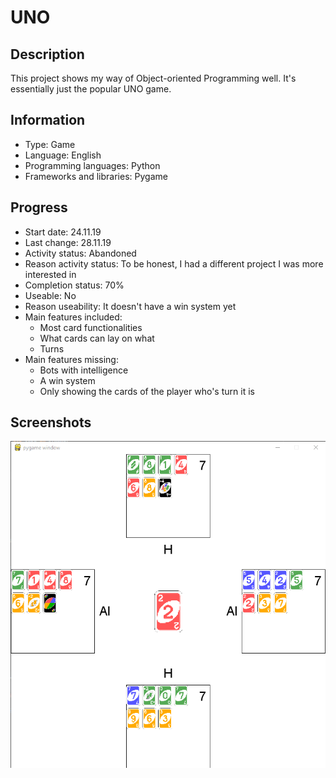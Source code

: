 # UNO
 
 ## Description
This project shows my way of Object-oriented Programming well.
It's essentially just the popular UNO game.


## Information
- Type: Game
- Language: English
- Programming languages: Python
- Frameworks and libraries: Pygame
	
	
## Progress
- Start date: 24.11.19
- Last change: 28.11.19
- Activity status: Abandoned
- Reason activity status: To be honest, I had a different project I was more interested in
- Completion status: 70%
- Useable: No
- Reason useability: It doesn't have a win system yet
- Main features included: 
	- Most card functionalities
	- What cards can lay on what
	- Turns
- Main features missing: 
	- Bots with intelligence
	- A win system
	- Only showing the cards of the player who's turn it is


## Screenshots
![Game](/Screenshots/Game.png)

